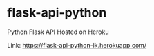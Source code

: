 # flask-api-python
Python Flask API Hosted on Heroku

Link: https://flask-api-python-lk.herokuapp.com/
